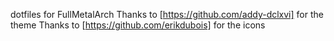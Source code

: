 dotfiles for FullMetalArch
Thanks to  [https://github.com/addy-dclxvi] for the theme
Thanks to [https://github.com/erikdubois] for the icons
